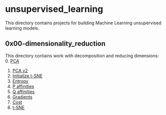 # unsupervised_learning
This directory contains projects for building Machine Learning unsupervised learning models.

## 0x00-dimensionality_reduction
This directory contains work with decomposition and reducing dimensions:
0. [PCA](/unsupervised_learning/0x00-dimensionality_reduction/0-pca.py)
1. [PCA v2](/unsupervised_learning/0x00-dimensionality_reduction/1-pca.py)
2. [Initialize t-SNE](/unsupervised_learning/0x00-dimensionality_reduction/0-pca.py)
3. [Entropy](/unsupervised_learning/0x00-dimensionality_reduction/3-entropy.py)
4. [P affinities](/unsupervised_learning/0x00-dimensionality_reduction/4-P_affinities.py)
5. [Q affinities](/unsupervised_learning/0x00-dimensionality_reduction/5-Q_affinities.py)
6. [Gradients](/unsupervised_learning/0x00-dimensionality_reduction/6-grads.py)
7. [Cost](/unsupervised_learning/0x00-dimensionality_reduction/7-cost.py)
8. [t-SNE](/unsupervised_learning/0x00-dimensionality_reduction/8-tsne.py)
